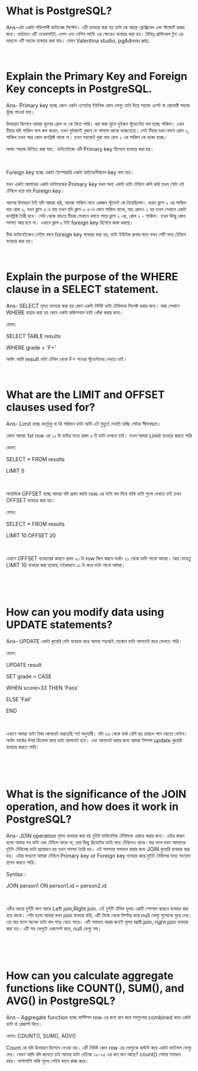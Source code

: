 # What is PostgreSQL?
Ans-এটা একটা শক্তিশালী ডাটাবেজ সিস্টেম। এটি ব্যবহার করা হয় ডাটা কে আরো ফ্লেক্সিবেল এবং স্ট্যান্ডার্ট করার জন্য। বর্তমানে এটি ওয়েবসাইট, এপস এবং মেশিন লার্নিং এর
ক্ষেত্রেও ব্যবহার করা হয়। বিভিন্ন গ্রাফিকেল টুল এর মাধ্যমে  এটি সহজে ব্যবহার করা যায়। যেমন Valentina studio, pgAdmin etc.

‎
# Explain the Primary Key and Foreign Key concepts in PostgreSQL.
‎Ans- Primary key হচ্ছে কোন একটা এসেটের ইউনিক কোন ভেল্যু যেটা দিয়ে সহজে এসেট বা প্রোডাক্টি সহজে খুঁজে পাওয়া যায়।

‎উদাহরন হিসেবে আমরা স্কুলের রোল নং কে নিতে পারি। ধরা যাক স্কুলে দুইজন স্টুডেন্টের নাম হচ্ছে শাকিল। এখন টিচার যদি শাকিল বলে কল করেন, তখন দুইজনই বুঝবে না আসলে কাকে
ডাকতেছে। সেই টিচার যখন বলবে রোল ২, শাকিল তখন আর কোন কনফ্লিক্ট থাকে না। তখন সহজেই বুঝা যায় রোল ২ এর শাকিল কে ডাকা হচ্ছে।

‎অথাৎ সহজে চিন্হিত করা যায়। ডাটাবেইজে এটি Primary key হিসেবে ব্যবহার করা হয়।

‎

‎Foreign key হচ্ছে একটা টেম্পোরারি একটা আইডেন্টিক্যাল key বলা যায়।

‎যখন একটা আমাদের একটা ডাটাবেজের Primary key যখন অন্য একটা ডাটা টেবিলে কপি করি তখন সেটা ওই টেবিলে হয়ে যায় Foreign key।

‎আগের উদাহরণ টাই যদি আমরা ধরি, আমরা শাকিল নামে একজন স্টুডেন্ট কে নিয়েছিলাম। ধরেন ক্লাস ২ এর শাকিল যার রোল ২, যখন ক্লাস ৩ এ যায় তখন যদি ক্লাস ৩ এ-ও কোন 
শাকিল থাকে, যার রোলও ২ হয় তখন সেখানে একটা কনফ্লিক্ট তৈরী হবে। সেটা থেকে বাচতে টিচার সেখানে বলতে পারে ক্লাস ২ এর, রোল ২ - শাকিল। তখন কিন্তু কোন সমস্যা আর হবে না। 
এখানে ক্লাস ২ টাই foreign key হিসেবে কাজ করছে।

‎টিক ডাটাবেইজেও সেইম ভাবে foreign key ব্যবহার করা হয়, ডাটা ইউনিক রাখার জন্য যখন সেটি অন্য টেবিলে ব্যবহার করা হয়।

‎
# Explain the purpose of the WHERE clause in a SELECT statement.
‎Ans- SELECT মূলত ব্যবহার করা হয় কোন একটা নিদিষ্ট ডাটা টেবিলকে সিলেক্ট করার জন্য। আর সেখানে WHERE ব্যহার করা হয় কোন একটা কন্ডিশনাল ডাটা খোঁজ করার জন্য।

‎যেমন:

‎SELECT TABLE results

‎WHERE grade = 'F+'

‎অর্থাৎ আমি result ডাটা টেবিল থেকে  F+ পাওয়া স্টুডেন্টদের দেখতে চাই।

‎
# What are the LIMIT and OFFSET clauses used for?
‎Ans- Limit হচ্ছে কতটুকু বা কি পরিমান ডাটা আমি এই মুহুর্তে দেখতি চাচ্ছি সেটার সীমাবদ্ধতা।

‎যেমন আমরা 1st row এর ১০ টা ডাটার মধ্যে প্রথম ৫ টা ডাটা দেখতে চাই। তখন আমরা Limit ব্যবহার করতে পারি

‎যেমন:

‎SELECT * FROM  results

‎LIMIT 5

‎

‎অন্যদিকে OFFSET হচ্ছে আমরা যদি প্রথম কয়টা row এর ডাটা বাদ দিয়ে বাকি ডাটা গুলো দেখতে চাই তখন OFFSET ব্যবহার করা হয়।

‎যেমন:

‎SELECT * FROM results

‎LIMIT 10 OFFSET 20

‎

‎এখানে OFFSET ব্যবহারের কারনে প্রথম ২০ টা row স্কিপ করবে অর্থাৎ ২১ থেকে ডাটা পাবো আমরা। আর যেহেতু LIMIT 10 ব্যবহার করা হয়েছে ওইকারনে ১০ টা করে ডাটা পাবো আমরা।

‎

‎
# How can you modify data using UPDATE statements?
‎Ans- UPDATE একটা কুয়েরি যেটা ব্যবহার করে আমরা সহজেই যেকোন ডাটা আপডেট করে ফেলতে পারি।

‎যেমন:

‎UPDATE result

‎SET grade = CASE

‎WHEN score>33 THEN 'Pass'

‎ELSE 'Fail'

‎END

‎

‎এখানে আমরা ডাটা টাকা আপডেট করতেছি শর্ত অনুযায়ী। যদি ৩৩ থেকে মার্ক বেশি হয় তাহলে পাস নয়তো ফেইল। অর্থাৎ মার্কের উপর ডিফেন্ড করে ডাটা আপডেট হবে। এবং 
আপডেট করার জন্য আমরা সিম্পল update কুয়েরি ব্যবহার করতে পারি।

‎

‎
# What is the significance of the JOIN operation, and how does it work in PostgreSQL?
Ans‎- JOIN operation মূলত ব্যবহার করা হয় দুইটা ডাটাবেইজ টেবিলকে একত্রে করার জন্য। এটার কারন হলো আমার সব ডাটা এক টেবিলে থাকে না, তার কিছু রিলেটেড ডাটা
অন্য টেবিলেও থাকে।যার ফলে যখন আমাদের দুইটা টেবিলের ডাটা প্রয়োজন হয় তখন সমস্যা তৈরি হয়। এই সমস্যার সমাধান করার জন্য JOIN কুয়েরি ব্যবহার করা হয়। এটার মাধ্যমে আমরা 
টেবিলে Primary key or Foreign key ব্যবহার করে দুইটা টেবিলের মধ্যে সংযোগ স্থাপন করতে পারি।

‎Syntax :

‎JOIN person1 ON person1.id = person2.id

‎

‎এটির আরো দুইটি ভাগ আছে Left join,Right join. এই দুইটি টেবিল মূলত একটি স্পেশাল কারনে ব্যবহার করা হয়ে থাকে। সেটা হলো আমরা যখন join ব্যবহার করি, এটি 
নিজে থেকে ফিল্টার করে null ভেল্যু গুলোকে মুছে দেয়। তো যার ফলে অনেক ডাটা বাদ পড়ে যেতে পারে। এটি সমাধান করার জন্যই মূলত  left join, right join ব্যবহার 
করা হয়। এটি সব ভেল্যুই একসেপ্ট করে, null ভেল্যু সহ।

‎

‎
# How can you calculate aggregate functions like COUNT(), SUM(), and AVG() in PostgreSQL?
Ans ‎- Aggregate function হচ্ছে মাল্টিপল row এর জন্য রান করে সবগুলোর combined করে একটা ডাটা বা রেজাল্ট দিবে।

‎যেমন: COUNT(), SUM(), AGV()

‎Count কে যদি উদাহরন হিসেবে নেওয়া হয়। এটি নিদিষ্ট কোন row এর ভেল্যুকে কাউন্ট করে একটা ফাইনাল ভেল্যু দেয়। যেমন আমি যদি জানতে চাই আমার ডাটা বেইজে ১৯-২৫ এর কত জন আছে? count() সেটার সমাধান করে। পাশাপাশি বাকি গুলো সেইম ভাবে কাজ করে।

‎
